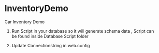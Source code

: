 # InventoryDemo
Car Inventory Demo


1. Run Script in your database so it will generate schema data , Script can be found inside Database Script folder

2. Update Connectionstring in web.config

<connectionStrings><add name="CarsInventoryEntities" connectionString="metadata=res://*/Models.InventoryModel.csdl|res://*/Models.InventoryModel.ssdl|res://*/Models.InventoryModel.msl;provider=System.Data.SqlClient;provider connection string=&quot;data source=DESKTOP-F6CGRPG\SQLEXPRESS;initial catalog=CarsInventory;user id=sa;password=rupin;MultipleActiveResultSets=True;App=EntityFramework&quot;" providerName="System.Data.EntityClient" /></connectionStrings></configuration>
